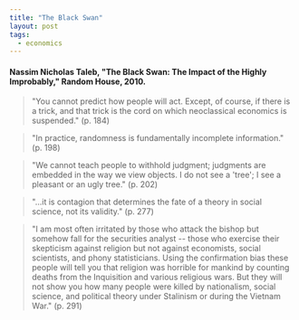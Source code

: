 ```yaml
---
title: "The Black Swan"
layout: post
tags:
  - economics
---
```


#### Nassim Nicholas Taleb, "The Black Swan: The Impact of the Highly Improbably," Random House, 2010.

> "You cannot predict how people will act. Except, of course, if there is a trick, and that trick is the cord on which neoclassical economics is suspended." (p. 184)

> "In practice, randomness is fundamentally incomplete information." (p. 198)

> "We cannot teach people to withhold judgment; judgments are embedded in the way we view objects. I do not see a 'tree'; I see a pleasant or an ugly tree." (p. 202)

> "...it is contagion that determines the fate of a theory in social science, not its validity." (p. 277)

> "I am most often irritated by those who attack the bishop but somehow fall for the securities analyst -- those who exercise their skepticism against religion but not against economists, social scientists, and phony statisticians. Using the confirmation bias these people will tell you that religion was horrible for mankind by counting deaths from the Inquisition and various religious wars. But they will not show you how many people were killed by nationalism, social science, and political theory under Stalinism or during the Vietnam War." (p. 291)
